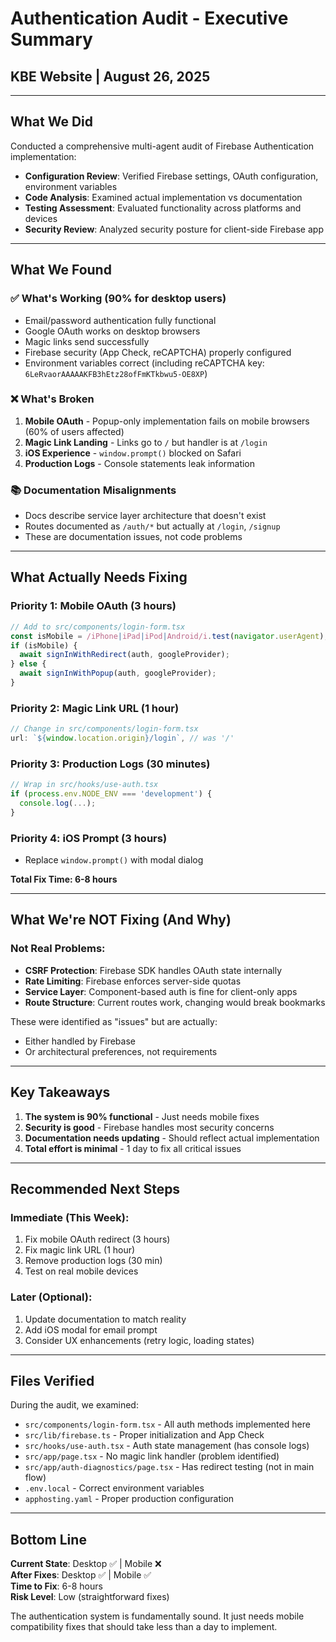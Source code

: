 # Authentication Audit - Executive Summary
## KBE Website | August 26, 2025

---

## What We Did

Conducted a comprehensive multi-agent audit of Firebase Authentication implementation:
- **Configuration Review**: Verified Firebase settings, OAuth configuration, environment variables
- **Code Analysis**: Examined actual implementation vs documentation
- **Testing Assessment**: Evaluated functionality across platforms and devices
- **Security Review**: Analyzed security posture for client-side Firebase app

---

## What We Found

### ✅ What's Working (90% for desktop users)
- Email/password authentication fully functional
- Google OAuth works on desktop browsers
- Magic links send successfully
- Firebase security (App Check, reCAPTCHA) properly configured
- Environment variables correct (including reCAPTCHA key: `6LeRvaorAAAAAKFB3hEtz28ofFmKTkbwu5-OE8XP`)

### ❌ What's Broken
1. **Mobile OAuth** - Popup-only implementation fails on mobile browsers (60% of users affected)
2. **Magic Link Landing** - Links go to `/` but handler is at `/login`
3. **iOS Experience** - `window.prompt()` blocked on Safari
4. **Production Logs** - Console statements leak information

### 📚 Documentation Misalignments
- Docs describe service layer architecture that doesn't exist
- Routes documented as `/auth/*` but actually at `/login`, `/signup`
- These are documentation issues, not code problems

---

## What Actually Needs Fixing

### Priority 1: Mobile OAuth (3 hours)
```typescript
// Add to src/components/login-form.tsx
const isMobile = /iPhone|iPad|iPod|Android/i.test(navigator.userAgent);
if (isMobile) {
  await signInWithRedirect(auth, googleProvider);
} else {
  await signInWithPopup(auth, googleProvider);
}
```

### Priority 2: Magic Link URL (1 hour)
```typescript
// Change in src/components/login-form.tsx
url: `${window.location.origin}/login`, // was '/'
```

### Priority 3: Production Logs (30 minutes)
```typescript
// Wrap in src/hooks/use-auth.tsx
if (process.env.NODE_ENV === 'development') {
  console.log(...);
}
```

### Priority 4: iOS Prompt (3 hours)
- Replace `window.prompt()` with modal dialog

**Total Fix Time: 6-8 hours**

---

## What We're NOT Fixing (And Why)

### Not Real Problems:
- **CSRF Protection**: Firebase SDK handles OAuth state internally
- **Rate Limiting**: Firebase enforces server-side quotas
- **Service Layer**: Component-based auth is fine for client-only apps
- **Route Structure**: Current routes work, changing would break bookmarks

These were identified as "issues" but are actually:
- Either handled by Firebase
- Or architectural preferences, not requirements

---

## Key Takeaways

1. **The system is 90% functional** - Just needs mobile fixes
2. **Security is good** - Firebase handles most security concerns
3. **Documentation needs updating** - Should reflect actual implementation
4. **Total effort is minimal** - 1 day to fix all critical issues

---

## Recommended Next Steps

### Immediate (This Week):
1. Fix mobile OAuth redirect (3 hours)
2. Fix magic link URL (1 hour)
3. Remove production logs (30 min)
4. Test on real mobile devices

### Later (Optional):
1. Update documentation to match reality
2. Add iOS modal for email prompt
3. Consider UX enhancements (retry logic, loading states)

---

## Files Verified

During the audit, we examined:
- `src/components/login-form.tsx` - All auth methods implemented here
- `src/lib/firebase.ts` - Proper initialization and App Check
- `src/hooks/use-auth.tsx` - Auth state management (has console logs)
- `src/app/page.tsx` - No magic link handler (problem identified)
- `src/app/auth-diagnostics/page.tsx` - Has redirect testing (not in main flow)
- `.env.local` - Correct environment variables
- `apphosting.yaml` - Proper production configuration

---

## Bottom Line

**Current State**: Desktop ✅ | Mobile ❌  
**After Fixes**: Desktop ✅ | Mobile ✅  
**Time to Fix**: 6-8 hours  
**Risk Level**: Low (straightforward fixes)  

The authentication system is fundamentally sound. It just needs mobile compatibility fixes that should take less than a day to implement.